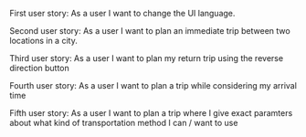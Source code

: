 First user story: 
    As a user I want to change the UI language.

Second user story:
    As a user I want to plan an immediate trip between two locations in a city.

Third user story:
    As a user I want to plan my return trip using the reverse direction button

Fourth user story:
    As a user I want to plan a trip while considering my arrival time

Fifth user story:
    As a user I want to plan a trip where I give exact paramters about what kind of transportation method I can / want to use